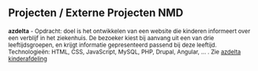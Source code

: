 Projecten **/ Externe Projecten NMD**
-------------------------------------

<small>**azdelta** - Opdracht: doel is het ontwikkelen van een website die kinderen informeert over een verblijf in het ziekenhuis. De bezoeker kiest bij aanvang uit een van drie leeftijdsgroepen, en krijgt informatie gepresenteerd passend bij deze leeftijd. Technologieën: HTML, CSS, JavaScript, MySQL, PHP, Drupal, Angular, ... . Zie [azdelta kinderafdeling](http://kinderafdeling.azdelta.be/)</small>